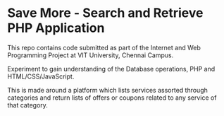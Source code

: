 # Save More - Search and Retrieve PHP Application

This repo contains code submitted as part of the Internet and Web Programming Project at VIT University, Chennai Campus.

Experiment to gain understanding of the Database operations, PHP and HTML/CSS/JavaScript.

This is made around a platform which lists services assorted through categories and return lists of offers or coupons related to any service of that category.